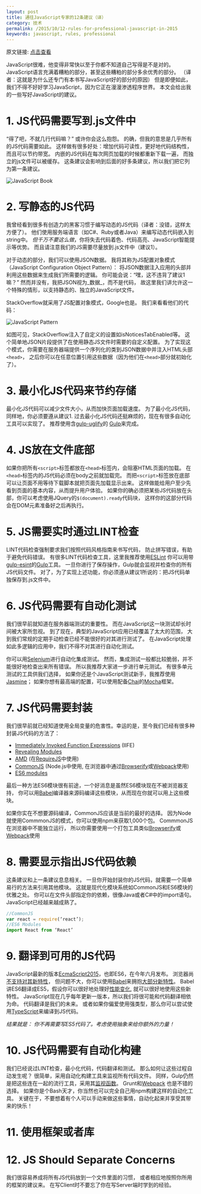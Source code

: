 ```yaml
---
layout: post
title: 通往JavaScript专家的12条建议（译）
category: 技术
permalink: /2015/10/12-rules-for-professional-javascript-in-2015
keywords: javascript, rules, professional
---
```


原文链接: [点击查看](https://medium.com/@housecor/12-rules-for-professional-javascript-in-2015-f158e7d3f0fc)


JavaScript很难，他变得非常快以至于你都不知道自己写得是不是对的。
JavaScript语言充满着糟粕的部分，甚至这些糟粕的部分多余优秀的部分。
（译者：这就是为什么还专门有本书写JavaScript好的部分的原因）
但是即便如此，我们不得不好好学习JavaScript，因为它正在漫漫渗透程序世界。
本文会给出我的一些写好JavaScript的建议。

# 1. JS代码需要写到.js文件中
“得了吧，不就几行代码嘛？” 或许你会这么抱怨。 
的确，但我的意思是几乎所有的JS代码需要如此。
这样做有很多好处：增加代码可读性，更好地代码结构性，
而且可以节约带宽。
内嵌的JS代码在每次网页加载的时候都重新下载一遍，
而独立的js文件可以被缓存。
这条建议会影响到后面的好多条建议，所以我们把它列为第一条建议。

![JavaScript Book](http://qiangrw.github.io/images/javascript_book.jpg "JavaScript Book")

# 2. 写静态的JS代码
我曾经看到很多有创造力的黑客习惯于编写动态的JS代码（译者：没错，这样太方便了）。
他们使用服务端语言（如C#、Ruby或者Java）来编写动态代码嵌入到string中。
_但千万不要这么做_，你将失去代码着色、代码高亮、JavaScript智能提示等优势。
而且请注意我们的JS需要尽量放到.js文件中（建议1）。

对于动态的部分，我们可以使用JSON数据。
我将其称为JS配置对象模式（JavaScript Configuration Object Pattern）：
将JSON数据注入应用的头部并利用这些数据来生成我们所需要的逻辑。
你可能会说：“嘿，这不违背了建议1嘛？”
然而并没有，我把JSON视为_数据_，而不是代码，
故这里我们讲允许这一个特殊的情形，以支持静态的、独立的JavaScript文件。

StackOverflow就采用了JS配置对象模式，Google也是。
我们来看看他们的代码：

![JavaScript Pattern](http://qiangrw.github.io/images/javascript_pattern.png "JavaScript Pattern")

如图可见，StackOverflow注入了自定义的设置如isNoticesTabEnabled等。
这个简单地JSON片段提供了在使用静态JS文件时需要的自定义配置。
为了实现这个模式，你需要在服务器端提供一个序列化的类到JSON数据中并注入HTML头部`<head>`，
之后你可以在任意位置引用这些数据（因为他们在`<head>`部分就初始化了）。

# 3. 最小化JS代码来节约存储
最小化JS代码可以减少文件大小，从而加快页面加载速度。
为了最小化JS代码，同样地，你必须要遵从建议1.
过去最小化JS代码还挺麻烦的，现在有很多自动化工具可以实现了。
推荐使用含[gulp-uglify](https://www.npmjs.com/package/gulp-uglify)的
[Gulp](http://gulpjs.com/)来完成。

# 4. JS放在文件底部 
如果你把所有`<script>`标签都放在`<head>`标签内，会阻塞HTML页面的加载。
在`<head>`标签内的JS代码必须在body之前就加载完。
而把`<script>`标签放在底部可以让页面不用等待下载脚本就把页面先加载显示出来。
这样做能给用户至少先看到页面的基本内容，从而提升用户体验。
如果你的确必须把某些JS代码放在头部，你可以考虑使用JQuery的`$(document).ready`代码块，
这样你的这部分代码会在DOM元素准备好之后再执行。

# 5. JS需要实时通过LINT检查 
LINT代码检查强制要求我们按照代码风格指南来书写代码，
防止拼写错误，有助于避免代码错误。
有很多LINT代码检查工具，这里我推荐使用[ESLint](http://eslint.org/)
你可以用带[gulp-esint](https://www.npmjs.com/package/gulp-eslint)的[Gulp](http://gulpjs.com/)工具。
一旦你进行了保存操作，Gulp就会监视并检查你的所有JS代码文件。
对了，为了实现上述功能，你必须遵从建议1所说的：把JS代码单独保存到.js文件中。


# 6. JS代码需要有自动化测试 
我们很早前就知道在服务器端测试的重要性。
而在JavaScript这一块测试却长时间被大家所忽视。
到了现在，典型的JavaScript应用已经覆盖了太大的范围，
大到我们常规的定期手动检查已经不能很好的对其进行测试了。
在JavaScript处理如此多逻辑的应用中，我们不得不对其进行自动化测试。

你可以用[Selenium](http://www.seleniumhq.org/)进行自动化集成测试。
然而，集成测试一般都比较脆弱，并不能很好地检查出来所有错误。
所以我推荐大家进一步进行单元测试。
有很多单元测试的工具供我们选择，
如果你还是个JavaScript测试新手，我推荐使用[Jasmine](http://jasmine.github.io/)；
如果你想有最高端的配置，可以使用配备[Chai](http://chaijs.com/)的[Mocha](https://mochajs.org/)框架。

# 7. JS代码需要封装
我们很早前就已经知道使用全局变量的危害性。幸运的是，至今我们已经有很多种封装JS代码的方法了：

* [Immediately Invoked Function Expressions](https://en.wikipedia.org/wiki/Immediately-invoked_function_expression) (IIFE)
* [Revealing Modules](http://addyosmani.com/resources/essentialjsdesignpatterns/book/#revealingmodulepatternjavascript) 
* [AMD](http://requirejs.org/docs/whyamd.html) (在[RequireJS](http://requirejs.org/)中使用) 
* [CommonJS](http://www.sitepoint.com/understanding-module-exports-exports-node-js/) (Node.js中使用, 在浏览器中通过[Browserify](http://browserify.org/)或[Webpack](http://webpack.github.io/)使用)
* [ES6 modules](https://developer.mozilla.org/en-US/docs/Web/JavaScript/Reference/Statements/import#Browser_compatibility)

最后一种方法ES6模块很有前途，一个好消息是虽然ES6模块现在不被浏览器支持，
你可以用[Babel](https://babeljs.io/)编译器来源码编译这些模块，从而现在你就可以用上这些模块。

如果你实在不想要源码编译，CommonJS应该是当前的最好的选择。
因为Node就使用CommmonJS的模式，你可以使用npm来获取1,000个包。
CommmonJS在浏览器中不能独立运行，
所以你需要使用一个打包工具类似[Browserify](http://browserify.org/)或[Webpack](http://webpack.github.io/)使用

# 8. 需要显示指出JS代码依赖
这条建议和上一条建议息息相关。
一旦你开始封装你的JS代码，就需要一个简单易行的方法来引用其他模块。
这就是现代化模块系统如CommonJS和ES6模块的优雅之处。
你可以在文件头部指定你的依赖，很像Java或者C\#中的import语句。
JavaScript已经越来越成熟了。

```javascript
//CommonJS
var react = require(‘react’);
//ES6 Modules
import React from ‘React’
```


# 9. 翻译到可用的JS代码
JavaScript最新的版本[EcmaScript2015](http://www.ecma-international.org/ecma-262/6.0/)，也即ES6，在今年六月发布。
浏览器尚[不支持对其新特性](https://kangax.github.io/compat-table/es6/)，
但问题不大，你可以使用[Babel](https://babeljs.io/)来拥抱[大部分新特性](http://es6katas.org/)。
Babel讲ES6翻译成ES5，假设你可以很好地处理好[性能变化](http://kpdecker.github.io/six-speed/),
就可以很好地使用这些新特性。
JavaScript现在几乎每年更新一版本，所以我们将很可能和代码翻译相依为命。
代码翻译是我们的未来。
或者如果你偏爱使用强类型，那么你可以尝试使用[TypeScript](http://www.typescriptlang.org/)来编译到JS代码。

_结果就是： 你不再需要写ES5代码了。考虑使用抽象来给你额外的力量！_

# 10. JS代码需要有自动化构建
我们已经说过LINT检查，最小化代码，代码翻译和测试。
那么如何让这些过程自动发生呢？ 
很简单，采用自动化构建工具来监视所有代码文件。
同样，Gulp仍然是把这些连在一起的流行工具，采用其[监视函数](https://github.com/gulpjs/gulp/blob/master/docs/API.md#gulpwatchglob--opts-tasks-or-gulpwatchglob--opts-cb)。
Grunt和[Webpack](http://webpack.github.io/) 也是不错的选择。
如果你是个Bash天才，你当然也可以完全自己用npm构建这样的自动化工具。
关键在于，不要想着有个人可以手动来做这些事情，自动化起来并享受其带来的快乐！

# 11. 使用框架或者库

# 12. JS Should Separate Concerns
我们很容易养成将所有JS代码放到一个文件里面的习惯，
或者相应地按照你所用的框架的建议来。
在写Client时不要忘了你在写Server端时学到的经验。



